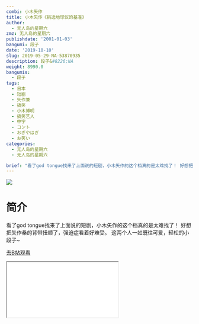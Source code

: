 ```yaml
---
combi: 小木矢作
title: 小木矢作《挑选地球仪的基准》
author:
  - 无人岛的星期六
zmz: 无人岛的星期六
publishdate: '2001-01-03'
bangumi: 段子
date: '2019-10-10'
slug: 2019-05-29-NA-53870935
description: 段子&#8226;NA
weight: 8990.0
bangumis:
  - 段子
tags:
  - 日本
  - 短剧
  - 矢作兼
  - 搞笑
  - 小木博明
  - 搞笑艺人
  - 中字
  - コント
  - おぎやはぎ
  - お笑い
categories:
  - 无人岛的星期六
  - 无人岛的星期六

brief: "看了god tongue找来了上面说的短剧，小木矢作的这个档真的是太难找了！ 好想把矢作桑的背带扭顺了，强迫症看着好难受。 这两个人一如既往可爱，轻松的小段子~"
---
```

![](https://raw.githubusercontent.com/tcgriffith/owaraisite/master/static/tmpimg/7073b58220bcb4c79582817dbc1b63014093c421.jpg.480.jpg)
# 简介  
看了god tongue找来了上面说的短剧，小木矢作的这个档真的是太难找了！
好想把矢作桑的背带扭顺了，强迫症看着好难受。
这两个人一如既往可爱，轻松的小段子~  

[去B站观看](https://www.bilibili.com/video/av53870935/)
<div class ="resp-container"><iframe class="testiframe" src="//player.bilibili.com/player.html?aid=53870935"", scrolling="no", allowfullscreen="true" > </iframe></div> 
